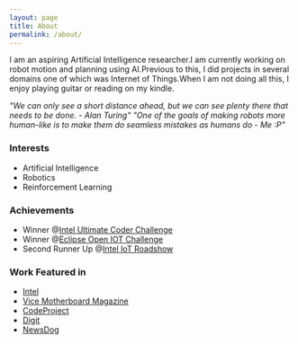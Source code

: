 ```yaml
---
layout: page
title: About
permalink: /about/
---
```


I am an aspiring Artificial Intelligence researcher.I am currently working on robot motion and planning using AI.Previous to this, I did projects in several domains one of which was Internet of Things.When I am not doing all this, I enjoy playing guitar or reading on my kindle. 

*"We can only see a short distance ahead, but we can see plenty there that needs to be done. - Alan Turing"*
*"One of the goals of making robots more human-like is to make them do seamless mistakes as humans do - Me  :P"*

### Interests

* Artificial Intelligence
* Robotics
* Reinforcement Learning

### Achievements

* Winner @[Intel Ultimate Coder Challenge](https://software.intel.com/en-us/blogs/2016/08/05/the-intel-ultimate-coder-challenge-for-iot-winners-have-been-chosen)
* Winner @[Eclipse Open IOT Challenge](https://www.eclipse.org/org/press-release/20160310_iotchallenge_winners2016.php)
* Second Runner Up @[Intel IoT Roadshow](https://drive.google.com/file/d/0ByuvNaTkATl-MUlRWnh4Nl9uaVE/view?usp=sharing) 

### Work Featured in

* [Intel](https://vimeo.com/199944457)
* [Vice Motherboard Magazine](https://motherboard.vice.com/en_us/article/a-cognitive-healthcare-system-is-changing-medical-practices-in-remote-areas)
* [CodeProject](https://www.codeproject.com/articles/1165860/WebControls/)
* [Digit](http://www.digit.in/apps/intel-ultimate-coder-challenge-for-iot-what-is-team-vaidya-up-to-now-33481.html)
* [NewsDog](http://www.newsdog.today/a/article/5776231a76f3dffb593291ae/)



